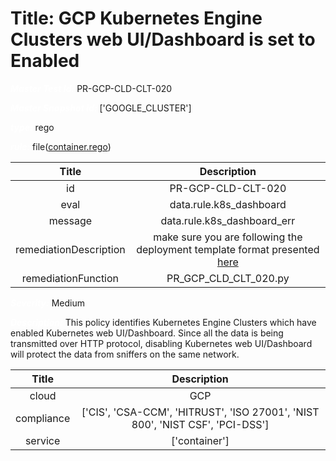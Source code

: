 



# Title: GCP Kubernetes Engine Clusters web UI/Dashboard is set to Enabled


***<font color="white">Master Test Id:</font>*** PR-GCP-CLD-CLT-020

***<font color="white">Master Snapshot Id:</font>*** ['GOOGLE_CLUSTER']

***<font color="white">type:</font>*** rego

***<font color="white">rule:</font>*** file([container.rego])  
  
  
  
  

|Title|Description|
| :---: | :---: |
|id|PR-GCP-CLD-CLT-020|
|eval|data.rule.k8s_dashboard|
|message|data.rule.k8s_dashboard_err|
|remediationDescription|make sure you are following the deployment template format presented <a href='https://cloud.google.com/kubernetes-engine/docs/reference/rest/v1/projects.locations.clusters' target='_blank'>here</a>|
|remediationFunction|PR_GCP_CLD_CLT_020.py|


***<font color="white">Severity:</font>*** Medium

***<font color="white">Description:</font>*** This policy identifies Kubernetes Engine Clusters which have enabled Kubernetes web UI/Dashboard. Since all the data is being transmitted over HTTP protocol, disabling Kubernetes web UI/Dashboard will protect the data from sniffers on the same network.  
  
  

|Title|Description|
| :---: | :---: |
|cloud|GCP|
|compliance|['CIS', 'CSA-CCM', 'HITRUST', 'ISO 27001', 'NIST 800', 'NIST CSF', 'PCI-DSS']|
|service|['container']|



[container.rego]: https://github.com/prancer-io/prancer-compliance-test/tree/master/google/cloud/container.rego
